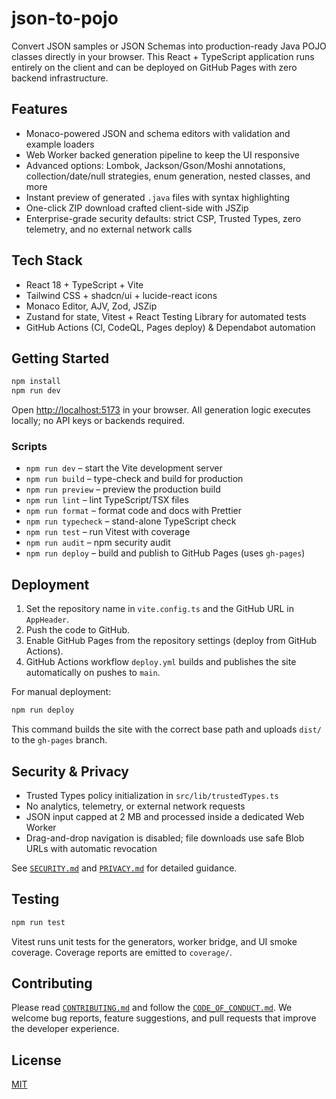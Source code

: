 # json-to-pojo

Convert JSON samples or JSON Schemas into production-ready Java POJO classes directly in your browser. This React + TypeScript application runs entirely on the client and can be deployed on GitHub Pages with zero backend infrastructure.

## Features
- Monaco-powered JSON and schema editors with validation and example loaders
- Web Worker backed generation pipeline to keep the UI responsive
- Advanced options: Lombok, Jackson/Gson/Moshi annotations, collection/date/null strategies, enum generation, nested classes, and more
- Instant preview of generated `.java` files with syntax highlighting
- One-click ZIP download crafted client-side with JSZip
- Enterprise-grade security defaults: strict CSP, Trusted Types, zero telemetry, and no external network calls

## Tech Stack
- React 18 + TypeScript + Vite
- Tailwind CSS + shadcn/ui + lucide-react icons
- Monaco Editor, AJV, Zod, JSZip
- Zustand for state, Vitest + React Testing Library for automated tests
- GitHub Actions (CI, CodeQL, Pages deploy) & Dependabot automation

## Getting Started

```bash
npm install
npm run dev
```

Open <http://localhost:5173> in your browser. All generation logic executes locally; no API keys or backends required.

### Scripts
- `npm run dev` – start the Vite development server
- `npm run build` – type-check and build for production
- `npm run preview` – preview the production build
- `npm run lint` – lint TypeScript/TSX files
- `npm run format` – format code and docs with Prettier
- `npm run typecheck` – stand-alone TypeScript check
- `npm run test` – run Vitest with coverage
- `npm run audit` – npm security audit
- `npm run deploy` – build and publish to GitHub Pages (uses `gh-pages`)

## Deployment

1. Set the repository name in `vite.config.ts` and the GitHub URL in `AppHeader`.
2. Push the code to GitHub.
3. Enable GitHub Pages from the repository settings (deploy from GitHub Actions).
4. GitHub Actions workflow `deploy.yml` builds and publishes the site automatically on pushes to `main`.

For manual deployment:
```bash
npm run deploy
```
This command builds the site with the correct base path and uploads `dist/` to the `gh-pages` branch.

## Security & Privacy
- Trusted Types policy initialization in `src/lib/trustedTypes.ts`
- No analytics, telemetry, or external network requests
- JSON input capped at 2 MB and processed inside a dedicated Web Worker
- Drag-and-drop navigation is disabled; file downloads use safe Blob URLs with automatic revocation

See [`SECURITY.md`](SECURITY.md) and [`PRIVACY.md`](PRIVACY.md) for detailed guidance.

## Testing
```bash
npm run test
```
Vitest runs unit tests for the generators, worker bridge, and UI smoke coverage. Coverage reports are emitted to `coverage/`.

## Contributing
Please read [`CONTRIBUTING.md`](CONTRIBUTING.md) and follow the [`CODE_OF_CONDUCT.md`](CODE_OF_CONDUCT.md). We welcome bug reports, feature suggestions, and pull requests that improve the developer experience.

## License
[MIT](LICENSE)

